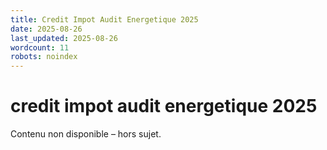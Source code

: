 ```yaml
---
title: Credit Impot Audit Energetique 2025
date: 2025-08-26
last_updated: 2025-08-26
wordcount: 11
robots: noindex
---
```


# credit impot audit energetique 2025

Contenu non disponible – hors sujet.